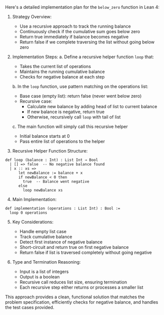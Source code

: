 Here's a detailed implementation plan for the `below_zero` function in Lean 4:

1. Strategy Overview:
   - Use a recursive approach to track the running balance
   - Continuously check if the cumulative sum goes below zero
   - Return true immediately if balance becomes negative
   - Return false if we complete traversing the list without going below zero

2. Implementation Steps:
   a. Define a recursive helper function `loop` that:
      - Takes the current list of operations
      - Maintains the running cumulative balance
      - Checks for negative balance at each step

   b. In the `loop` function, use pattern matching on the operations list:
      - Base case (empty list): return false (never went below zero)
      - Recursive case: 
        * Calculate new balance by adding head of list to current balance
        * If new balance is negative, return true
        * Otherwise, recursively call `loop` with tail of list

   c. The main function will simply call this recursive helper
      - Initial balance starts at 0
      - Pass entire list of operations to the helper

3. Recursive Helper Function Structure:
```lean
def loop (balance : Int) : List Int → Bool
  | [] => false  -- No negative balance found
  | x :: xs => 
      let newBalance := balance + x
      if newBalance < 0 then 
        true  -- Balance went negative
      else 
        loop newBalance xs
```

4. Main Implementation:
```lean
def implementation (operations : List Int) : Bool :=
  loop 0 operations
```

5. Key Considerations:
   - Handle empty list case
   - Track cumulative balance
   - Detect first instance of negative balance
   - Short-circuit and return true on first negative balance
   - Return false if list is traversed completely without going negative

6. Type and Termination Reasoning:
   - Input is a list of integers
   - Output is a boolean
   - Recursive call reduces list size, ensuring termination
   - Each recursive step either returns or processes a smaller list

This approach provides a clean, functional solution that matches the problem specification, efficiently checks for negative balance, and handles the test cases provided.